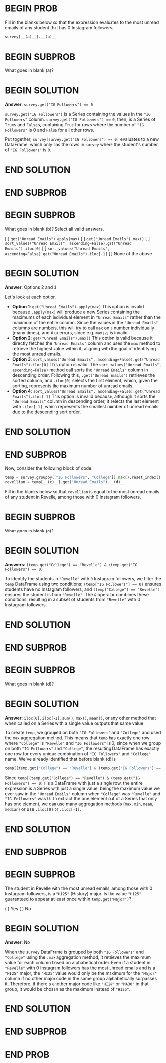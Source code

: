 # BEGIN PROB

Fill in the blanks below so that the expression evaluates to the most
unread emails of any student that has 0 Instagram followers.

```py
survey[__(a)__].__(b)__
```

# BEGIN SUBPROB

What goes in blank (a)?

# BEGIN SOLUTION

**Answer**: `survey.get("IG Followers") == 0`

`survey.get("IG Followers")` is a Series containing the values in the `"IG Followers"` column. `survey.get("IG Followers") == 0`, then, is a Series of `True`s and `False`s, containing `True` for rows where the number of `"IG Followers"` is 0 and `False` for all other rows.

Put together, `survey[survey.get("IG Followers") == 0]` evaluates to a new DataFrame, which only has the rows in `survey` where the student's number of `"IG Followers"` is `0`.

# END SOLUTION

# END SUBPROB


# BEGIN SUBPROB

What goes in blank (b)? Select all valid answers.

[ ] `get("Unread Emails").apply(max)`
[ ] `get("Unread Emails").max()`
[ ] `sort_values("Unread Emails", ascending=False).get("Unread Emails").iloc[0]`
[ ] `sort_values("Unread Emails", ascending=False).get("Unread Emails").iloc[-1]`
[ ] None of the above

# BEGIN SOLUTION

**Answer**: Options 2 and 3

Let's look at each option.

- **Option 1**: `get("Unread Emails").apply(max)` This option is invalid because `.apply(max)` will produce a new Series containing the maximums of each individual element in `"Unread Emails"` rather than the maximum of the entire column. Since the values in the `"Unread Emails"` columns are numbers, this will try to call `max` on a number individually (many times), and that errors, since e.g. `max(2)` is invalid.
- **Option 2**: `get("Unread Emails").max()` This option is valid because it directly fetches the `"Unread Emails"` column and uses the `max` method to retrieve the highest value within it, aligning with the goal of identifying the most unread emails.
- **Option 3**: `sort_values("Unread Emails", ascending=False).get("Unread Emails").iloc[0]` This option is valid. The `sort_values("Unread Emails", ascending=False)` method call sorts the `"Unread Emails"` column in descending order. Following this, `.get("Unread Emails")` retrieves the sorted column, and `.iloc[0]` selects the first element, which, given the sorting, represents the maximum number of unread emails.
- **Option 4**: `sort_values("Unread Emails", ascending=False).get("Unread Emails").iloc[-1]` This option is invalid because, although it sorts the `"Unread Emails"` column in descending order, it selects the last element with `.iloc[-1]`, which represents the smallest number of unread emails due to the descending sort order.

# END SOLUTION

# END SUBPROB


Now, consider the following block of code.

```py
temp = survey.groupby(["IG Followers", "College"]).max().reset_index()
revellian = temp[__(c)__].get("Unread Emails").__(d)__
```

Fill in the blanks below so that `revellian` is equal to the most unread
emails of any student in Revelle, among those with 0 Instagram
followers.

# BEGIN SUBPROB

What goes in blank (c)?

# BEGIN SOLUTION

**Answers**: `(temp.get("College") == "Revelle") & (temp.get("IG Followers") == 0)`

To identify the students in `"Revelle"` with `0` Instagram followers, we filter the `temp` DataFrame using two conditions: `(temp["IG Followers"] == 0)` ensures students have no Instagram followers, and `(temp["College"] == "Revelle")` ensures the student is from `"Revelle"`. The `&` operator combines these conditions, resulting in a subset of students from `"Revelle"` with 0 Instagram followers.

# END SOLUTION

# END SUBPROB

# BEGIN SUBPROB

What goes in blank (d)?

# BEGIN SOLUTION

**Answer**: `iloc[0]`, `iloc[-1]`, `sum()`, `max()`, `mean()`, or any other method that when called on a Series with a single value outputs that same value

To create `temp`, we grouped on both `"IG Followers"` and `"College"` and used the `max` aggregation method. This means that `temp` has exactly one row where `"College"` is `"Revelle"` and `"IG Followers"` is 0, since when we group on both `"IG Followers"` and `"College"`, the resulting DataFrame has exactly one row for every unique combination of `"IG Followers"` and `"College"` name. We've already identified that before blank (d) is

```py
temp[(temp.get("College") == "Revelle") & (temp.get("IG Followers") == 0)].get("Unread Emails")
```

Since `temp[(temp.get("College") == "Revelle") & (temp.get("IG Followers") == 0)]` is a DataFrame with just a single row, the entire expression is a Series with just a single value, being the maximum value we ever saw in the `"Unread Emails"` column when `"College"` was `"Revelle"` and `"IG Followers"` was 0. To extract the one element out of a Series that only has one element, we can use many aggregation methods (`max`, `min`, `mean`, `median`) or use `.iloc[0]` or `.iloc[-1]`.

# END SOLUTION

# END SUBPROB


# BEGIN SUBPROB

The student in Revelle with the most unread emails, among those with 0
Instagram followers, is a `"HI25"` (History) major.
Is the value `"HI25"` guaranteed to appear at least once within
`temp.get("Major")`?

( ) Yes
( ) No

# BEGIN SOLUTION

**Answer**: No

When the `survey` DataFrame is grouped by both `"IG Followers"` and `"College"` using the `.max` aggregation method, it retrieves the maximum value for each column based on alphabetical order. Even if a student in `"Revelle"` with 0 Instagram followers has the most unread emails and is a `"HI25"` major, the `"HI25"` value would only be the maximum for the `"Major"` column if no other major code in the same group alphabetically surpasses it. Therefore, if there's another major code like `"HI26"` or `"MA30"` in that group, it would be chosen as the maximum instead of `"HI25"`.


# END SOLUTION

# END SUBPROB

# END PROB